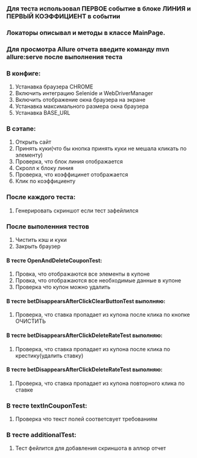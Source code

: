 ### Для теста использовал ПЕРВОЕ событие в блоке ЛИНИЯ и ПЕРВЫЙ КОЭФФИЦИЕНТ в событии
### Локаторы описывал и методы в классе MainPage.
### Для просмотра Allure отчета введите команду mvn allure:serve после выполнения теста


### В конфиге:
1. Устанавка браузера CHROME
2. Включить интеграцию Selenide и WebDriverManager
3. Включить отображение окна браузера на экране
4. Устанавка максимального размера окна браузера
5. Устанавка BASE_URL

### В сэтапе:
1. Открыть сайт
2. Принять куки(что бы кнопка принять куки не мешала кликать по элементу)
3. Проверка, что блок линия отображается
4. Скролл к блоку линия
5. Проверка, что коэффицинет отображается
6. Клик по коэффициенту

### После каждого теста:
1. Генерировать скриншот если тест зафейлился


### После выполенния тестов
1. Чистить кэш и куки
2. Закрыть браузер

#### В тесте OpenAndDeleteCouponTest:
1. Провка, что отображаются все элементы в купоне
2. Провка, что отображаются все необходимые данные в купоне
3. Проверка что купон можно удалить

#### В тесте betDisappearsAfterClickClearButtonTest выполняю:
1. Проверка, что ставка пропадает из купона после клика по кнопке ОЧИСТИТЬ

#### В тесте betDisappearsAfterClickDeleteRateTest выполняю:
1. Проверка, что ставка пропадает из купона после клика по крестику(удалить ставку)

#### В тесте betDisappearsAfterClickDeleteRateTest выполняю:
1. Проверка, что ставка пропадает из купона повторного клика по ставке

### В тесте textInCouponTest:
1. Проверка что текст полей соответсвует требованиям

### В тесте additionalTest:
1. Тест фейлится для добавления скриншота в аллюр отчет


